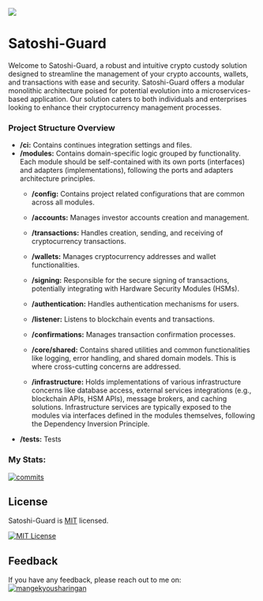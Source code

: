 ![](https://dev-to-uploads.s3.amazonaws.com/uploads/articles/th5xamgrr6se0x5ro4g6.png)

# Satoshi-Guard

Welcome to Satoshi-Guard, a robust and intuitive crypto custody solution designed to streamline the management of your crypto accounts, wallets, and transactions with ease and security. Satoshi-Guard offers a modular monolithic architecture poised for potential evolution into a microservices-based application.
Our solution caters to both individuals and enterprises looking to enhance their cryptocurrency management processes.

### Project Structure Overview

- **/ci:** Contains continues integration settings and files.
- **/modules:** Contains domain-specific logic grouped by functionality. Each module should be self-contained with its own ports (interfaces) and adapters (implementations), following the ports and adapters architecture principles.
  - **/config:** Contains project related configurations that are common across all modules.
  - **/accounts:** Manages investor accounts creation and management.
  - **/transactions:** Handles creation, sending, and receiving of cryptocurrency transactions.
  - **/wallets:** Manages cryptocurrency addresses and wallet functionalities.
  - **/signing:** Responsible for the secure signing of transactions, potentially integrating with Hardware Security Modules (HSMs).
  - **/authentication:** Handles authentication mechanisms for users.
  - **/listener:** Listens to blockchain events and transactions.
  - **/confirmations:** Manages transaction confirmation processes.
  - **/core/shared:** Contains shared utilities and common functionalities like logging, error handling, and shared domain models. This is where cross-cutting concerns are addressed.

  - **/infrastructure:** Holds implementations of various infrastructure concerns like database access, external services integrations (e.g., blockchain APIs, HSM APIs), message brokers, and caching solutions. Infrastructure services are typically exposed to the modules via interfaces defined in the modules themselves, following the Dependency Inversion Principle.
- **/tests:** Tests

### My Stats:

[![commits](https://badgen.net/github/commits/mangekyousharingan/satoshi-guard/master)](https://github.com/mangekyousharingan/satoshi-guard/commits/master?icon=github&color=green)

## License

Satoshi-Guard is [MIT](https://choosealicense.com/licenses/mit/) licensed.

[![MIT License](https://img.shields.io/badge/License-MIT-green.svg)](https://choosealicense.com/licenses/mit/)

## Feedback

If you have any feedback, please reach out to me on: [![mangekyousharingan](https://img.shields.io/badge/GitHub-100000?style=for-the-badge&logo=github&logoColor=white)](https://github.com/mangekyousharingan)
